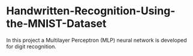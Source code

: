 # Handwritten-Recognition-Using-the-MNIST-Dataset
In this project a Multilayer Perceptron (MLP) neural network is developed for digit recognition.  
